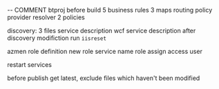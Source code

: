 -- COMMENT btproj before build
5 business rules
	3 maps
	routing policy
	provider resolver
		2 policies



discovery: 
3 files
	service description
	wcf service description
after discovery modifiction run `iisreset`



azmen
	role definition
		new role
		service name
	role assign
		access user


restart services


before publish get latest, exclude files which haven't been modified









